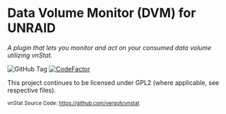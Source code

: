 Data Volume Monitor (DVM) for UNRAID
================
_A plugin that lets you monitor and act on your consumed data volume utilizing vnStat._

![GitHub Tag](https://img.shields.io/github/v/tag/desertwitch/DVM-unRAID?label=release&color=peru)
[![CodeFactor](https://www.codefactor.io/repository/github/desertwitch/dvm-unraid/badge)](https://www.codefactor.io/repository/github/desertwitch/dvm-unraid)

This project continues to be licensed under GPL2 (where applicable, see respective files).

<sub>vnStat Source Code: https://github.com/vergoh/vnstat</sub>
